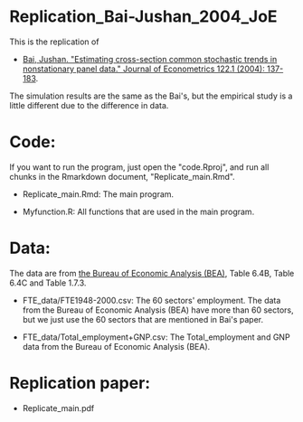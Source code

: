 # Replication_Bai-Jushan_2004_JoE

This is the replication of 

* [Bai, Jushan. "Estimating cross-section common stochastic trends in nonstationary panel data." Journal of Econometrics 122.1 (2004): 137-183](https://doi.org/10.1016/j.jeconom.2003.10.022).

The simulation results are the same as the Bai's, but the empirical study is a little different due to the difference in data.

# Code:
If you want to run the program, just open the "code.Rproj", and run all chunks in the Rmarkdown document, "Replicate_main.Rmd".

* Replicate_main.Rmd:     The main program.

* Myfunction.R:     All functions that are used in the main program.

# Data: 
The data are from [the Bureau of Economic Analysis (BEA)](https://apps.bea.gov/iTable/?reqid=19&step=2&isuri=1&1921=survey), Table 6.4B, Table 6.4C and Table 1.7.3.

* FTE_data/FTE1948-2000.csv:     The 60 sectors' employment. The data from the Bureau of Economic Analysis (BEA) have more than 60 sectors, but we just use the 60 sectors that are mentioned in Bai's paper.

* FTE_data/Total_employment+GNP.csv:    The Total_employment and GNP data from the Bureau of Economic Analysis (BEA).

# Replication paper:

* Replicate_main.pdf

